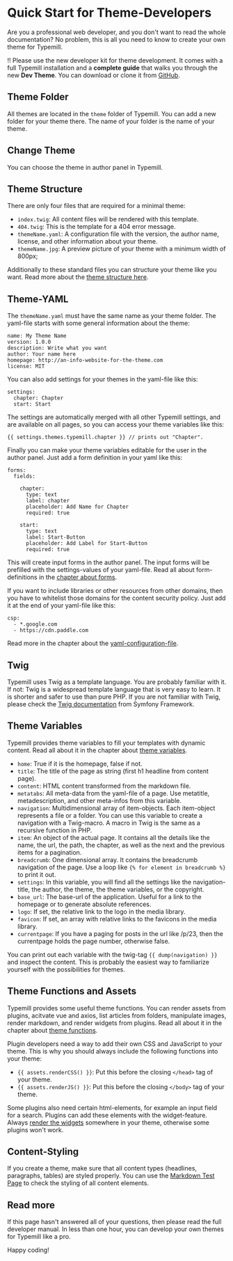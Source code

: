 # Quick Start for Theme-Developers

Are you a professional web developer, and you don't want to read the whole documentation? No problem, this is all you need to know to create your own theme for Typemill.

!! Please use the new developer kit for theme development. It comes with a full Typemill installation and a **complete guide** that walks you through the new **Dev Theme**. You can download or clone it from [GitHub](https://github.com/typemill/dev).

## Theme Folder

All themes are located in the `theme` folder of Typemill. You can add a new folder for your theme there. The name of your folder is the name of your theme.

## Change Theme

You can choose the theme in author panel in Typemill.

## Theme Structure

There are only four files that are required for a minimal theme:

* `index.twig`: All content files will be rendered with this template. 
* `404.twig`: This is the template for a 404 error message.
* `themeName.yaml`: A configuration file with the version, the author name, license, and other information about your theme.
* `themeName.jpg`: A preview picture of your theme with a minimum width of 800px;

Additionally to these standard files you can structure your theme like you want. Read more about the [theme structure here](/theme-developers/theme-structure).

## Theme-YAML

The `themeName.yaml` must have the same name as your theme folder. The yaml-file starts with some general information about the theme:

````
name: My Theme Name
version: 1.0.0
description: Write what you want
author: Your name here
homepage: http://an-info-website-for-the-theme.com
license: MIT
````

You can also add settings for your themes in the yaml-file like this:

````
settings:
  chapter: Chapter
  start: Start
````

The settings are automatically merged with all other Typemill settings, and are available on all pages, so you can access your theme variables like this:

````
{{ settings.themes.typemill.chapter }} // prints out "Chapter".
````

Finally you can make your theme variables editable for the user in the author panel. Just add a form definition in your yaml like this:

````
forms:
  fields:

    chapter:
      type: text
      label: chapter
      placeholder: Add Name for Chapter
      required: true

    start:
      type: text
      label: Start-Button
      placeholder: Add Label for Start-Button
      required: true
````

This will create input forms in the author panel. The input forms will be prefilled with the settings-values of your yaml-file. Read all about form-definitions in the [chapter about forms](/forms).

If you want to include libraries or other resources from other domains, then you have to whitelist those domains for the content security policy. Just add it at the end of your yaml-file like this:

```
csp:
  - *.google.com
  - https://cdn.paddle.com
```

Read more in the chapter about the [yaml-configuration-file](/theme-developers/configuration-file).

## Twig

Typemill uses Twig as a template language. You are probably familiar with it. If not: Twig is a widespread template language that is very easy to learn. It is shorter and safer to use than pure PHP. If you are not familiar with Twig, please check the [Twig documentation](https://twig.symfony.com/) from Symfony Framework.

## Theme Variables

Typemill provides theme variables to fill your templates with dynamic content. Read all about it in the chapter about [theme variables](/theme-developers/theme-variables).

* `home`: True if it is the homepage, false if not.
* `title`: The title of the page as string (first h1 headline from content page).
* `content`: HTML content transformed from the markdown file.
* `metatabs`: All meta-data from the yaml-file of a page. Use metatitle, metadescription, and other meta-infos from this variable.
* `navigation`: Multidimensional array of item-objects. Each item-object represents a file or a folder. You can use this variable to create a navigation with a Twig-macro. A macro in Twig is the same as a recursive function in PHP. 
* `item`: An object of the actual page. It contains all the details like the name, the url, the path, the chapter, as well as the next and the previous items for a pagination.
* `breadcrumb`: One dimensional array. It contains the breadcrumb navigation of the page. Use a loop like  `{% for element in breadcrumb %}` to print it out.
* `settings`: In this variable, you will find all the settings like the navigation-title, the author, the theme, the theme variables, or the copyright.
* `base_url`: The base-url of the application. Useful for a link to the homepage or to generate absolute references.
* `logo`: If set, the relative link to the logo in the media library.
*  `favicon`: If set, an array with relative links to the favicons in the media library.
* `currentpage`: If you have a paging for posts in the url like /p/23, then the currentpage holds the page number, otherwise false.

You can print out each variable with the twig-tag `{{ dump(navigation) }}` and inspect the content. This is probably the easiest way to familiarize yourself with the possibilities for themes.

## Theme Functions and Assets

Typemill provides some useful theme functions. You can render assets from plugins, acitvate vue and axios, list articles from folders, manipulate images, render markdown, and render widgets from plugins. Read all about it in the chapter about [theme functions](/theme-developers/theme-functions).

Plugin developers need a way to add their own CSS and JavaScript to your theme. This is why you should always include the following functions into your theme:

* `{{ assets.renderCSS() }}`: Put this before the closing `</head>` tag of your theme.
* `{{ assets.renderJS() }}`: Put this before the closing `</body>` tag of your theme. 

Some plugins also need certain html-elements, for example an input field for a search. Plugins can add these elements with the widget-feature. Always [render the widgets](l/theme-developers/theme-variables/widgets) somewhere in your theme, otherwise some plugins won't work.

## Content-Styling

If you create a theme, make sure that all content types (headlines, paragraphs, tables) are styled properly. You can use the [Markdown Test Page](/info/markdown-test) to check the styling of all content elements.

## Read more

If this page hasn't answered all of your questions, then please read the full developer manual. In less than one hour, you can develop your own themes for Typemill like a pro.

Happy coding!

